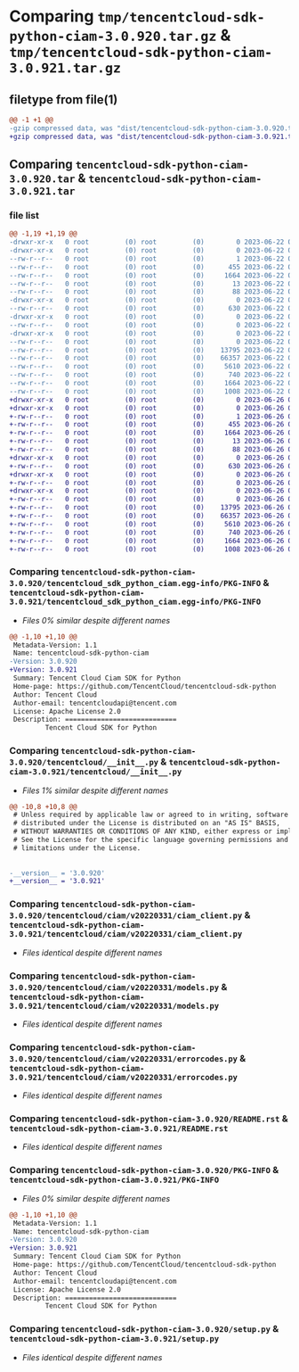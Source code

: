 # Comparing `tmp/tencentcloud-sdk-python-ciam-3.0.920.tar.gz` & `tmp/tencentcloud-sdk-python-ciam-3.0.921.tar.gz`

## filetype from file(1)

```diff
@@ -1 +1 @@
-gzip compressed data, was "dist/tencentcloud-sdk-python-ciam-3.0.920.tar", last modified: Thu Jun 22 00:19:48 2023, max compression
+gzip compressed data, was "dist/tencentcloud-sdk-python-ciam-3.0.921.tar", last modified: Mon Jun 26 00:19:47 2023, max compression
```

## Comparing `tencentcloud-sdk-python-ciam-3.0.920.tar` & `tencentcloud-sdk-python-ciam-3.0.921.tar`

### file list

```diff
@@ -1,19 +1,19 @@
-drwxr-xr-x   0 root         (0) root         (0)        0 2023-06-22 00:19:48.000000 tencentcloud-sdk-python-ciam-3.0.920/
-drwxr-xr-x   0 root         (0) root         (0)        0 2023-06-22 00:19:48.000000 tencentcloud-sdk-python-ciam-3.0.920/tencentcloud_sdk_python_ciam.egg-info/
--rw-r--r--   0 root         (0) root         (0)        1 2023-06-22 00:19:48.000000 tencentcloud-sdk-python-ciam-3.0.920/tencentcloud_sdk_python_ciam.egg-info/dependency_links.txt
--rw-r--r--   0 root         (0) root         (0)      455 2023-06-22 00:19:48.000000 tencentcloud-sdk-python-ciam-3.0.920/tencentcloud_sdk_python_ciam.egg-info/SOURCES.txt
--rw-r--r--   0 root         (0) root         (0)     1664 2023-06-22 00:19:48.000000 tencentcloud-sdk-python-ciam-3.0.920/tencentcloud_sdk_python_ciam.egg-info/PKG-INFO
--rw-r--r--   0 root         (0) root         (0)       13 2023-06-22 00:19:48.000000 tencentcloud-sdk-python-ciam-3.0.920/tencentcloud_sdk_python_ciam.egg-info/top_level.txt
--rw-r--r--   0 root         (0) root         (0)       88 2023-06-22 00:19:48.000000 tencentcloud-sdk-python-ciam-3.0.920/setup.cfg
-drwxr-xr-x   0 root         (0) root         (0)        0 2023-06-22 00:19:48.000000 tencentcloud-sdk-python-ciam-3.0.920/tencentcloud/
--rw-r--r--   0 root         (0) root         (0)      630 2023-06-22 00:19:48.000000 tencentcloud-sdk-python-ciam-3.0.920/tencentcloud/__init__.py
-drwxr-xr-x   0 root         (0) root         (0)        0 2023-06-22 00:19:48.000000 tencentcloud-sdk-python-ciam-3.0.920/tencentcloud/ciam/
--rw-r--r--   0 root         (0) root         (0)        0 2023-06-22 00:19:48.000000 tencentcloud-sdk-python-ciam-3.0.920/tencentcloud/ciam/__init__.py
-drwxr-xr-x   0 root         (0) root         (0)        0 2023-06-22 00:19:48.000000 tencentcloud-sdk-python-ciam-3.0.920/tencentcloud/ciam/v20220331/
--rw-r--r--   0 root         (0) root         (0)        0 2023-06-22 00:19:48.000000 tencentcloud-sdk-python-ciam-3.0.920/tencentcloud/ciam/v20220331/__init__.py
--rw-r--r--   0 root         (0) root         (0)    13795 2023-06-22 00:19:48.000000 tencentcloud-sdk-python-ciam-3.0.920/tencentcloud/ciam/v20220331/ciam_client.py
--rw-r--r--   0 root         (0) root         (0)    66357 2023-06-22 00:19:48.000000 tencentcloud-sdk-python-ciam-3.0.920/tencentcloud/ciam/v20220331/models.py
--rw-r--r--   0 root         (0) root         (0)     5610 2023-06-22 00:19:48.000000 tencentcloud-sdk-python-ciam-3.0.920/tencentcloud/ciam/v20220331/errorcodes.py
--rw-r--r--   0 root         (0) root         (0)      740 2023-06-22 00:19:48.000000 tencentcloud-sdk-python-ciam-3.0.920/README.rst
--rw-r--r--   0 root         (0) root         (0)     1664 2023-06-22 00:19:48.000000 tencentcloud-sdk-python-ciam-3.0.920/PKG-INFO
--rw-r--r--   0 root         (0) root         (0)     1008 2023-06-22 00:19:48.000000 tencentcloud-sdk-python-ciam-3.0.920/setup.py
+drwxr-xr-x   0 root         (0) root         (0)        0 2023-06-26 00:19:47.000000 tencentcloud-sdk-python-ciam-3.0.921/
+drwxr-xr-x   0 root         (0) root         (0)        0 2023-06-26 00:19:47.000000 tencentcloud-sdk-python-ciam-3.0.921/tencentcloud_sdk_python_ciam.egg-info/
+-rw-r--r--   0 root         (0) root         (0)        1 2023-06-26 00:19:47.000000 tencentcloud-sdk-python-ciam-3.0.921/tencentcloud_sdk_python_ciam.egg-info/dependency_links.txt
+-rw-r--r--   0 root         (0) root         (0)      455 2023-06-26 00:19:47.000000 tencentcloud-sdk-python-ciam-3.0.921/tencentcloud_sdk_python_ciam.egg-info/SOURCES.txt
+-rw-r--r--   0 root         (0) root         (0)     1664 2023-06-26 00:19:47.000000 tencentcloud-sdk-python-ciam-3.0.921/tencentcloud_sdk_python_ciam.egg-info/PKG-INFO
+-rw-r--r--   0 root         (0) root         (0)       13 2023-06-26 00:19:47.000000 tencentcloud-sdk-python-ciam-3.0.921/tencentcloud_sdk_python_ciam.egg-info/top_level.txt
+-rw-r--r--   0 root         (0) root         (0)       88 2023-06-26 00:19:47.000000 tencentcloud-sdk-python-ciam-3.0.921/setup.cfg
+drwxr-xr-x   0 root         (0) root         (0)        0 2023-06-26 00:19:47.000000 tencentcloud-sdk-python-ciam-3.0.921/tencentcloud/
+-rw-r--r--   0 root         (0) root         (0)      630 2023-06-26 00:19:47.000000 tencentcloud-sdk-python-ciam-3.0.921/tencentcloud/__init__.py
+drwxr-xr-x   0 root         (0) root         (0)        0 2023-06-26 00:19:47.000000 tencentcloud-sdk-python-ciam-3.0.921/tencentcloud/ciam/
+-rw-r--r--   0 root         (0) root         (0)        0 2023-06-26 00:19:47.000000 tencentcloud-sdk-python-ciam-3.0.921/tencentcloud/ciam/__init__.py
+drwxr-xr-x   0 root         (0) root         (0)        0 2023-06-26 00:19:47.000000 tencentcloud-sdk-python-ciam-3.0.921/tencentcloud/ciam/v20220331/
+-rw-r--r--   0 root         (0) root         (0)        0 2023-06-26 00:19:47.000000 tencentcloud-sdk-python-ciam-3.0.921/tencentcloud/ciam/v20220331/__init__.py
+-rw-r--r--   0 root         (0) root         (0)    13795 2023-06-26 00:19:47.000000 tencentcloud-sdk-python-ciam-3.0.921/tencentcloud/ciam/v20220331/ciam_client.py
+-rw-r--r--   0 root         (0) root         (0)    66357 2023-06-26 00:19:47.000000 tencentcloud-sdk-python-ciam-3.0.921/tencentcloud/ciam/v20220331/models.py
+-rw-r--r--   0 root         (0) root         (0)     5610 2023-06-26 00:19:47.000000 tencentcloud-sdk-python-ciam-3.0.921/tencentcloud/ciam/v20220331/errorcodes.py
+-rw-r--r--   0 root         (0) root         (0)      740 2023-06-26 00:19:47.000000 tencentcloud-sdk-python-ciam-3.0.921/README.rst
+-rw-r--r--   0 root         (0) root         (0)     1664 2023-06-26 00:19:47.000000 tencentcloud-sdk-python-ciam-3.0.921/PKG-INFO
+-rw-r--r--   0 root         (0) root         (0)     1008 2023-06-26 00:19:47.000000 tencentcloud-sdk-python-ciam-3.0.921/setup.py
```

### Comparing `tencentcloud-sdk-python-ciam-3.0.920/tencentcloud_sdk_python_ciam.egg-info/PKG-INFO` & `tencentcloud-sdk-python-ciam-3.0.921/tencentcloud_sdk_python_ciam.egg-info/PKG-INFO`

 * *Files 0% similar despite different names*

```diff
@@ -1,10 +1,10 @@
 Metadata-Version: 1.1
 Name: tencentcloud-sdk-python-ciam
-Version: 3.0.920
+Version: 3.0.921
 Summary: Tencent Cloud Ciam SDK for Python
 Home-page: https://github.com/TencentCloud/tencentcloud-sdk-python
 Author: Tencent Cloud
 Author-email: tencentcloudapi@tencent.com
 License: Apache License 2.0
 Description: ============================
         Tencent Cloud SDK for Python
```

### Comparing `tencentcloud-sdk-python-ciam-3.0.920/tencentcloud/__init__.py` & `tencentcloud-sdk-python-ciam-3.0.921/tencentcloud/__init__.py`

 * *Files 1% similar despite different names*

```diff
@@ -10,8 +10,8 @@
 # Unless required by applicable law or agreed to in writing, software
 # distributed under the License is distributed on an "AS IS" BASIS,
 # WITHOUT WARRANTIES OR CONDITIONS OF ANY KIND, either express or implied.
 # See the License for the specific language governing permissions and
 # limitations under the License.
 
 
-__version__ = '3.0.920'
+__version__ = '3.0.921'
```

### Comparing `tencentcloud-sdk-python-ciam-3.0.920/tencentcloud/ciam/v20220331/ciam_client.py` & `tencentcloud-sdk-python-ciam-3.0.921/tencentcloud/ciam/v20220331/ciam_client.py`

 * *Files identical despite different names*

### Comparing `tencentcloud-sdk-python-ciam-3.0.920/tencentcloud/ciam/v20220331/models.py` & `tencentcloud-sdk-python-ciam-3.0.921/tencentcloud/ciam/v20220331/models.py`

 * *Files identical despite different names*

### Comparing `tencentcloud-sdk-python-ciam-3.0.920/tencentcloud/ciam/v20220331/errorcodes.py` & `tencentcloud-sdk-python-ciam-3.0.921/tencentcloud/ciam/v20220331/errorcodes.py`

 * *Files identical despite different names*

### Comparing `tencentcloud-sdk-python-ciam-3.0.920/README.rst` & `tencentcloud-sdk-python-ciam-3.0.921/README.rst`

 * *Files identical despite different names*

### Comparing `tencentcloud-sdk-python-ciam-3.0.920/PKG-INFO` & `tencentcloud-sdk-python-ciam-3.0.921/PKG-INFO`

 * *Files 0% similar despite different names*

```diff
@@ -1,10 +1,10 @@
 Metadata-Version: 1.1
 Name: tencentcloud-sdk-python-ciam
-Version: 3.0.920
+Version: 3.0.921
 Summary: Tencent Cloud Ciam SDK for Python
 Home-page: https://github.com/TencentCloud/tencentcloud-sdk-python
 Author: Tencent Cloud
 Author-email: tencentcloudapi@tencent.com
 License: Apache License 2.0
 Description: ============================
         Tencent Cloud SDK for Python
```

### Comparing `tencentcloud-sdk-python-ciam-3.0.920/setup.py` & `tencentcloud-sdk-python-ciam-3.0.921/setup.py`

 * *Files identical despite different names*

